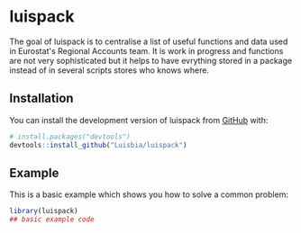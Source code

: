 
<!-- README.md is generated from README.Rmd. Please edit that file -->

# luispack

<!-- badges: start -->
<!-- badges: end -->

The goal of luispack is to centralise a list of useful functions and data used in Eurostat's Regional Accounts team. It is work in progress and functions are not very sophisticated but it helps to have evrything stored in a package instead of in several scripts stores who knows where.

## Installation

You can install the development version of luispack from
[GitHub](https://github.com/) with:

``` r
# install.packages("devtools")
devtools::install_github("Luisbia/luispack")
```

## Example

This is a basic example which shows you how to solve a common problem:

``` r
library(luispack)
## basic example code
```

